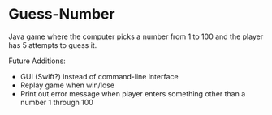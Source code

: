 # Guess-Number
Java game where the computer picks a number from 1 to 100 and the player has 5 attempts to guess it.

Future Additions:
- GUI (Swift?) instead of command-line interface
- Replay game when win/lose
- Print out error message when player enters something other than a number 1 through 100

